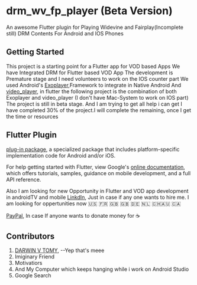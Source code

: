 
# drm_wv_fp_player (Beta Version)

An awesome  Flutter plugin for Playing Widevine and Fairplay(Incomplete still) DRM Contents For Android and IOS Phones

## Getting Started

This project is a starting point for a Flutter app for VOD based Apps
We have Integrated DRM for Flutter based VOD App
The development is Premature stage and I need volunteers to work on the IOS counter part
We used Android's [Exoplayer](https://github.com/google/ExoPlayer),Framework to integrate in Native Android
And [video_player](https://github.com/flutter/plugins/tree/master/packages/video_player), in flutter
the following project is the combination of both Exoplayer and video_player (I don't have Mac-System to work on IOS part)
The project is still in beta stage. And I am trying to get all help i can get
I have completed 30% of the project.I will complete the remaining, once I get the time or resources

## Flutter Plugin
[plug-in package](https://flutter.io/developing-packages/),
a specialized package that includes platform-specific implementation code for
Android and/or iOS.


For help getting started with Flutter, view Google's 
[online documentation](https://flutter.io/docs), which offers tutorials, 
samples, guidance on mobile development, and a full API reference.


Also I am looking for new Opportunity in Flutter and VOD app development in androidTV and mobile
[LinkdIn](https://www.linkedin.com/in/darwin-v-tomy-15177711/), Just in case if any one wants to hire me.
I am looking for oppertunities now :us: :fr: :gb: :uk: :de: 🇳🇱 🇨🇭🇦🇺 🇨🇦

[PayPal](https://paypal.me/darwinvtomy?locale.x=en_GB), In case If anyone wants to donate money for :coffee:

## Contributors

1. [DARWIN V TOMY](https://github.com/darwinvtomy), --Yep that's meee
2. Imiginary Friend
3. Motivatiors 
4. And My Computer which keeps hanging while i work on Android Studio
5. Google Search 

